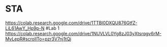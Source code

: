 # STA
https://colab.research.google.com/drive/1TTBl0DXQU876GtfZ-LiL61AwY_Hp9p-N
#Lab 1
https://colab.research.google.com/drive/1NUVLVL0Yg8zJ03yXtsrqgv6rM-MvLepR#scrollTo=pzr3V7nj1tQj
